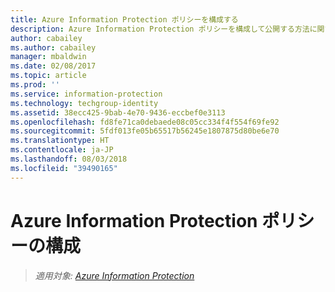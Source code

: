 ```yaml
---
title: Azure Information Protection ポリシーを構成する
description: Azure Information Protection ポリシーを構成して公開する方法に関する詳細情報。
author: cabailey
ms.author: cabailey
manager: mbaldwin
ms.date: 02/08/2017
ms.topic: article
ms.prod: ''
ms.service: information-protection
ms.technology: techgroup-identity
ms.assetid: 38ecc425-9bab-4e70-9436-eccbef0e3113
ms.openlocfilehash: fd8fe71ca0debaede08c05cc334f4f554f69fe92
ms.sourcegitcommit: 5fdf013fe05b65517b56245e1807875d80be6e70
ms.translationtype: HT
ms.contentlocale: ja-JP
ms.lasthandoff: 08/03/2018
ms.locfileid: "39490165"
---
```

# <a name="configuring-the-azure-information-protection-policy"></a>Azure Information Protection ポリシーの構成 

>*適用対象: [Azure Information Protection](https://azure.microsoft.com/pricing/details/information-protection)*

